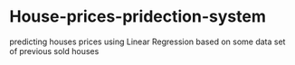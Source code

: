 # House-prices-pridection-system
predicting houses prices using Linear Regression based on some data set of previous sold houses 

